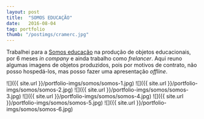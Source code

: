 ```yaml
---
layout: post
title:  "SOMOS EDUCAÇÃO"
date:   2016-08-04
tag: portfolio
thumb: "/postimgs/cramerc.jpg"
---
```


Trabalhei para a <a href="http://somoseducacao.com.br" target="_blank">Somos educação</a> na produção de objetos educacionais, por 6 meses *in company* e ainda trabalho como *frelancer*. Aqui reuno algumas imagens de objetos produzidos, pois por motivos de contrato, não posso hospedá-los, mas posso fazer uma apresentação *offline*.

![]({{ site.url }}/portfolio-imgs/somos/somos-1.jpg)
![]({{ site.url }}/portfolio-imgs/somos/somos-2.jpg)
![]({{ site.url }}/portfolio-imgs/somos/somos-3.jpg)
![]({{ site.url }}/portfolio-imgs/somos/somos-4.jpg)
![]({{ site.url }}/portfolio-imgs/somos/somos-5.jpg)
![]({{ site.url }}/portfolio-imgs/somos/somos-6.jpg)





